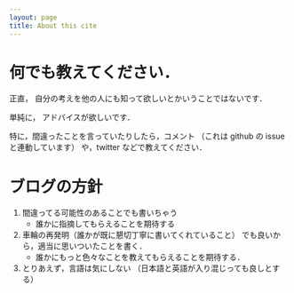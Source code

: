 ```yaml
---
layout: page
title: About this cite
---
```


# 何でも教えてください．

正直，
自分の考えを他の人にも知って欲しいとかいうことではないです．

単純に，
アドバイスが欲しいです．

特に，間違ったことを言っていたりしたら，コメント
（これは github の issue と連動しています）
や，twitter などで教えてください．

# ブログの方針

1. 間違ってる可能性のあることでも書いちゃう
   - 誰かに指摘してもらえることを期待する
2. 車輪の再発明（誰かが既に懇切丁寧に書いてくれていること）
   でも良いから，適当に思いついたことを書く．
   - 誰かにもっと色々なことを教えてもらえることを期待する．
3. とりあえず，言語は気にしない
   （日本語と英語が入り混じっても良しとする）

